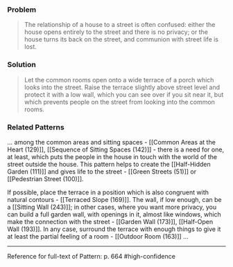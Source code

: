 ### Problem
>The relationship of a house to a street is often confused: either the house opens entirely to the street and there is no privacy; or the house turns its back on the street, and communion with street life is lost.

### Solution
>Let the common rooms open onto a wide terrace of a porch which looks into the street. Raise the terrace slightly above street level and protect it with a low wall, which you can see over if you sit near it, but which prevents people on the street from looking into the common rooms.

### Related Patterns
... among the common areas and sitting spaces - [[Common Areas at the Heart (129)]], [[Sequence of Sitting Spaces (142)]] - there is a need for one, at least, which puts the people in the house in touch with the world of the street outside the house. This pattern helps to create the [[Half-Hidden Garden (111)]] and gives life to the street - [[Green Streets (51)]] or [[Pedestrian Street (100)]].

If possible, place the terrace in a position which is also congruent with natural contours - [[Terraced Slope (169)]]. The wall, if low enough, can be a [[Sitting Wall (243)]]; in other cases, where you want more privacy, you can build a full garden wall, with openings in it, almost like windows, which make the connection with the street - [[Garden Wall (173)]], [[Half-Open Wall (193)]]. In any case, surround the terrace with enough things to give it at least the partial feeling of a room - [[Outdoor Room (163)]] ...

---
Reference for full-text of Pattern: p. 664 #high-confidence 